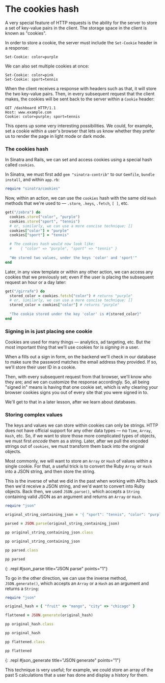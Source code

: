 # The cookies hash

A very special feature of HTTP requests is the ability for the server to store a set of key-value pairs in the client. The storage space in the client is known as "cookies".

In order to store a cookie, the server must include the `Set-Cookie` header in a response:

```http
Set-Cookie: color=purple
```

We can also set multiple cookies at once:

```http
Set-Cookie: color=pink
Set-Cookie: sport=tennis
```

When the client receives a response with headers such as that, it will store the two key-value pairs. Then, in every subsequent request that the client makes, the cookies will be sent back to the server within a `Cookie` header:

```http
GET /dashboard HTTP/1.1
Host: www.example.com
Cookie: color=purple; sport=tennis
```

This opens up some very interesting possibilities. We could, for example, set a cookie within a user's browser that lets us know whether they prefer us to render the page in light mode or dark mode.

### The cookies hash

In Sinatra and Rails, we can set and access cookies using a special hash called `cookies`.

In Sinatra, we must first add `gem "sinatra-contrib"` to our `Gemfile`, `bundle install`, and within `app.rb`:

```ruby
require "sinatra/cookies"
```

Now, within an action, we can use the `cookies` hash with the same old `Hash` methods that we're used to — `.store`, `.keys`, `.fetch`, `[ ]`, etc.

```ruby
get("/zebra") do
  cookies.store("color", "purple")
  cookies.store("sport", "tennis")
  # or, similarly, we can use a more concise technique: []
  cookies["color"] = "purple"
  cookies["sport"] = "tennis"

  # The cookies hash would now look like:
  #    { "color" => "purple", "sport" => "tennis" }
	
  "We stored two values, under the keys 'color' and 'sport'"
end
```

Later, in any view template or within any other action, we can access any cookies that we previously set; even if the user is placing the subsequent request an hour or a day later:

```ruby
get("/girrafe") do
  stored_color = cookies.fetch("color") # returns "purple"
  # or, similarly, we can use a more concise technique: []
  stored_color = cookies["color"] # returns "purple"
	
  "The cookie stored under the key 'color' is #{stored_color}"
end
```

### Signing in is just placing one cookie

Cookies are used for many things — analytics, ad targeting, etc. But the most important thing that we'll use cookies for is _signing in_ a user.

When a fills out a sign in form, on the backend we'll check in our database to make sure the password matches the email address they provided. If so, we'll store their user ID in a cookie.

Then, with every subsequent request from that browser, we'll know who they are; and we can customize the response accordingly. So, all being "signed in" means is having that one cookie set, which is why clearing your browser cookies signs you out of every site that you were signed in to.

We'll get to that in a later lesson, after we learn about databases.

### Storing complex values

The keys and values we can store within cookies can only be strings. HTTP does not have official support for any other data types — no `Time`, `Array`, `Hash`, etc. So, if we want to store those more complicated types of objects, we must first _encode_ them as a string. Later, after we pull the encoded strings out of `cookies`, we must transform them back into the original objects.

Most commonly, we will want to store an `Array` or `Hash` of values within a single cookie. For that, a useful trick is to convert the Ruby `Array` or `Hash` into a JSON string, and then store the string.

This is the inverse of what we did in the past when working with APIs: back then we'd receive a JSON string, and we'd want to convert into Ruby objects. Back then, we used `JSON.parse()`, which accepts a `String` containing valid JSON as an argument and returns an `Array` or `Hash`.

```ruby
require "json"

original_string_containing_json = '{ "sport": "tennis", "color": "purple" }'

parsed = JSON.parse(original_string_containing_json)

pp original_string_containing_json.class

pp original_string_containing_json

pp parsed.class

pp parsed
```
{: .repl #json_parse title="JSON parse" points="1"}

To go in the other direction, we can use the inverse method, `JSON.generate()`, which accepts an `Array` or a `Hash` as an argument and returns a `String`:

```ruby
require "json"

original_hash = { "fruit" => "mango", "city" => "chicago" }

flattened = JSON.generate(original_hash)

pp original_hash.class

pp original_hash

pp flattened.class

pp flattened
```
{: .repl #json_generate title="JSON generate" points="1"}

This technique is very useful; for example, we could store an array of the past 5 calculations that a user has done and display a history for them.
